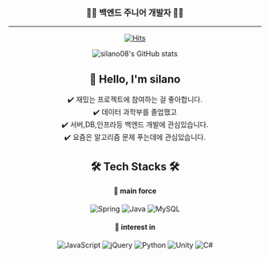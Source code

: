<div align="center">

### 🔨🔨 백엔드 주니어 개발자 🔨🔨 
---
[![Hits](https://hits.seeyoufarm.com/api/count/incr/badge.svg?url=https%3A%2F%2Fgithub.com%2Fsilano08&count_bg=%23B05FE3&title_bg=%23555555&icon=&icon_color=%23000000&title=hits&edge_flat=false)](https://hits.seeyoufarm.com)
    
![silano08's GitHub stats](https://github-readme-stats.vercel.app/api?username=silano08&show_icons=true&theme=merko)


## 📣 Hello, I'm silano
✔️ 재밌는 프로젝트에 참여하는 걸 좋아합니다.  
✔️ 데이터 과학부를 졸업했고  
✔️ 서버,DB,인프라등 백엔드 개발에 관심있습니다.  
✔️ 요즘은 알고리즘 문제 푸는데에 관심있습니다.

## 🛠 Tech Stacks 🛠
#### 📌 main force
<img alt="Spring" src ="https://img.shields.io/badge/Spring-6DB33F.svg?&style=for-the-badge&logo=Spring&logoColor=white"/> <img alt="Java" src ="https://img.shields.io/badge/Java-007396.svg?&style=for-the-badge&logo=Java&logoColor=white"/> <img alt="MySQL" src ="https://img.shields.io/badge/MySQL-4479A1.svg?&style=for-the-badge&logo=MySQL&logoColor=white"/> <br/> 
#### 📌 interest in
<img alt="JavaScript" src ="https://img.shields.io/badge/JavaScript-F7DF1E.svg?&style=for-the-badge&logo=JavaScript&logoColor=white"/> <img alt="jQuery" src ="https://img.shields.io/badge/jQuery-0769AD.svg?&style=for-the-badge&logo=jQuery&logoColor=white"/> <img alt="Python" src ="https://img.shields.io/badge/Python-3776AB.svg?&style=for-the-badge&logo=Python&logoColor=white"/>
<img alt="Unity" src ="https://img.shields.io/badge/Unity-FFFFFF.svg?&style=for-the-badge&logo=Unity&logoColor=black"/> <img alt="C#
" src ="https://img.shields.io/badge/C Sharp-239120.svg?&style=for-the-badge&logo=C Sharp&logoColor=white"/>

</div>
